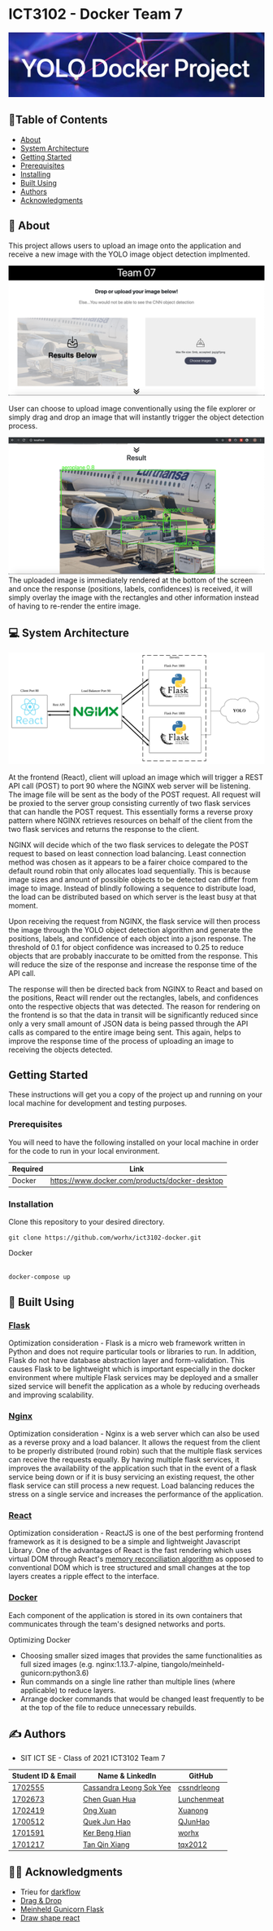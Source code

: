 # ICT3102 - Docker Team 7
![Docker](Title.png)
## :bookmark_tabs:Table of Contents

- [About](#about)
- [System Architecture](#system_architecture)
- [Getting Started](#getting_started)
- [Prerequisites](#prerequisities)
- [Installing](#installing)
- [Built Using](#built_using)
- [Authors](#authors)
- [Acknowledgments](#acknowledgments)

## 🧐  About <a name = "about"></a>

This project allows users to upload an image onto the application and receive a new image with the YOLO image object detection implmented.

![Upload Image](UploadImage.png)

User can choose to upload image conventionally using the file explorer or simply drag and drop an image that will instantly trigger the object detection process.

![Result](Result.png)
The uploaded image is immediately rendered at the bottom of the screen and once the response (positions, labels, confidences) is received, it will simply overlay the image with the rectangles and other information instead of having to re-render the entire image.

## :computer: System Architecture <a name = "system_architecture"></a>

![System Architecture](System_Architecture.jpg)

At the frontend (React), client will upload an image which will trigger a REST API call (POST) to port 90 where the NGINX web server will be listening. The image file will be sent as the body of the POST request. All request will be proxied to the server group consisting currently of two flask services that can handle the POST request. This essentially forms a reverse proxy pattern where NGINX retrieves resources on behalf of the client from the two flask services and returns the response to the client. 

NGINX will decide which of the two flask services to delegate the POST request to based on least connection load balancing. Least connection method was chosen as it appears to be a fairer choice compared to the default round robin that only allocates load sequentially. This is because image sizes and amount of possible objects to be detected can differ from image to image. Instead of blindly following a sequence to distribute load, the load can be distributed based on which server is the least busy at that moment. 

Upon receiving the request from NGINX, the flask service will then process the image through the YOLO object detection algorithm and generate the positions, labels, and confidence of each object into a json response. The threshold of 0.1 for object confidence was increased to 0.25 to reduce objects that are probably inaccurate to be omitted from the response. This will reduce the size of the response and increase the response time of the API call.

The response will then be directed back from NGINX to React and based on the positions, React will render out the rectangles, labels, and confidences onto the respective objects that was detected. The reason for rendering on the frontend is so that the data in transit will be significantly reduced since only a very small amount of JSON data is being passed through the API calls as compared to the entire image being sent. This again, helps to improve the response time of the process of uploading an image to receiving the objects detected.

## Getting Started <a name = "getting_started"></a>

These instructions will get you a copy of the project up and running on your local machine for development and testing purposes.

### Prerequisites <a name = "prerequisities"></a>

You will need to have the following installed on your local machine in order for the code to run in your local environment.


| Required | Link                                              |
| -------- | ------------------------------------------------- |
| Docker   | https://www.docker.com/products/docker-desktop    |



### Installation <a name = "installation"></a>

Clone this repository to your desired directory.
```
git clone https://github.com/worhx/ict3102-docker.git
```
Docker

```

docker-compose up

```

## :hammer: Built Using <a name = "built_using"></a>

### [Flask](https://flask.palletsprojects.com/en/1.1.x/) <a name = "flask"></a>
Optimization consideration - Flask is a micro web framework written in Python and does not require particular tools or libraries to run. In addition, Flask do not have database abstraction layer and form-validation. This causes Flask to be lightweight which is important especially in the docker environment where multiple Flask services may be deployed and a smaller sized service will benefit the application as a whole by reducing overheads and improving scalability.

### [Nginx](https://www.nginx.com/)  <a name = "nginx"></a>
Optimization consideration - Nginx is a web server which can also be used as a reverse proxy and a load balancer. It allows the request from the client to be properly distributed (round robin) such that the multiple flask services can receive the requests equally. By having multiple flask services, it improves the availability of the application such that in the event of a flask service being down or if it is busy servicing an existing request, the other flask service can still process a new request. Load balancing reduces the stress on a single service and increases the performance of the application.

### [React](https://reactjs.org/) <a name = "react"></a>
Optimization consideration - ReactJS is one of the best performing frontend framework as it is designed to be a simple and lightweight Javascript Library. One of the advantages of React is the fast rendering which uses virtual DOM through React's [memory reconciliation algorithm](https://reactjs.org/docs/reconciliation.html) as opposed to conventional DOM which is tree structured and small changes at the top layers creates a ripple effect to the interface.  

### [Docker](https://www.docker.com/) <a name = "docker"></a>
Each component of the application is stored in its own containers that communicates through the team's designed networks and ports.

Optimizing Docker
- Choosing smaller sized images that provides the same functionalities as full sized images (e.g. nginx:1.13.7-alpine, tiangolo/meinheld-gunicorn:python3.6)
- Run commands on a single line rather than multiple lines (where applicable) to reduce layers.
- Arrange docker commands that would be changed least frequently to be at the top of the file to reduce unnecessary rebuilds.




## ✍️ Authors <a name = "authors"></a>

- SIT ICT SE - Class of 2021 ICT3102 Team 7


| Student ID & Email | Name & LinkedIn | GitHub |
| -------- | ------------------------------------------------- |--------|
| [1702555](mailto:1702555@sit.singaporetech.edu.sg) | [Cassandra Leong Sok Yee](https://www.linkedin.com/in/cassandra-leong-738317bb)|[cssndrleong](https://github.com/cssndrleong)|  
| [1702673](mailto:1702673@sit.singaporetech.edu.sg) | [Chen Guan Hua](https://www.linkedin.com/in/guanhua-chen-04a420174/) |[Lunchenmeat](https://github.com/Lunchenmeat)
| [1702419](mailto:1702419@sit.singaporetech.edu.sg) | [Ong Xuan](https://www.linkedin.com/in/xuan-ong-50752910a/) |[Xuanong](https://github.com/Xuanong)|  
| [1700512](mailto:1700512@sit.singaporetech.edu.sg) | [Quek Jun Hao](https://www.linkedin.com/in/jun-hao-quek-5455a0175/) |[QJunHao](https://github.com/QJunHao)| 
| [1701591](mailto:1701591@sit.singaporetech.edu.sg) | [Ker Beng Hian](https://www.linkedin.com/in/benghianker/) |[worhx](https://github.com/worhx)
| [1701217](mailto:1701217@sit.singaporetech.edu.sg) | [Tan Qin Xiang](https://www.linkedin.com/in/qin-xiang-tan-19570a113/) |[tqx2012](https://github.com/tqx2012)|

## :man_teacher: Acknowledgments <a name = "acknowledgments"></a>
- Trieu for [darkflow](https://github.com/thtrieu/darkflow.git)
- [Drag & Drop](https://medium.com/@mannycodes/build-a-react-drag-drop-progress-file-uploader-fb874c515a7)
- [Meinheld Gunicorn Flask](https://github.com/tiangolo/meinheld-gunicorn-flask-docker)
- [Draw shape react](https://github.com/ansu5555/draw-shape-reactjs)
